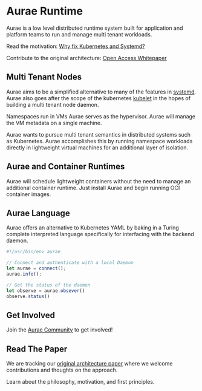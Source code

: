 Aurae Runtime
========

Aurae is a low level distributed runtime system built for application and platform teams to run and manage multi tenant workloads.

Read the motivation: [Why fix Kubernetes and Systemd?](https://medium.com/@kris-nova/why-fix-kubernetes-and-systemd-782840e50104)

Contribute to the original architecture: [Open Access Whitepaper](https://docs.google.com/document/d/1dA591eipsgWeAlaSwbYNQtAQaES243IIqXPAfKhJSjU/edit#)

## Multi Tenant Nodes

Aurae aims to be a simplified alternative to many of the features in [systemd](https://www.freedesktop.org/wiki/Software/systemd/). Aurae also goes after the scope of the kubernetes [kubelet](https://github.com/kubernetes/kubelet) in the hopes of building a multi tenant node daemon.

Namespaces run in VMs Aurae serves as the hypervisor. Aurae will manage the VM metadata on a single machine.

Aurae wants to pursue multi tenant semantics in distributed systems such as Kubernetes. Aurae accomplishes this by running namespace workloads directly in lightweight virtual machines for an additional layer of isolation.

## Aurae and Container Runtimes

Aurae will schedule lightweight containers without the need to manage an additional container runtime. Just install Aurae and begin running OCI container images.

## Aurae Language 

Aurae offers an alternative to Kubernetes YAML by baking in a Turing complete interpreted language specifically for interfacing with the backend daemon. 

```typescript
#!/usr/bin/env aurae

// Connect and authenticate with a local Daemon
let aurae = connect();
aurae.info();

// Get the status of the daemon
let observe = aurae.obsever()
observe.status()
```

## Get Involved 

Join the [Aurae Community](https://github.com/aurae-runtime/community) to get involved!

## Read The Paper

We are tracking our [original architecture paper](https://docs.google.com/document/d/1dA591eipsgWeAlaSwbYNQtAQaES243IIqXPAfKhJSjU/edit#) where we welcome contributions and thoughts on the approach.

Learn about the philosophy, motivation, and first principles.

